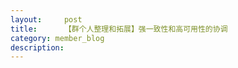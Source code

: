 ```yaml
---
layout:     post
title:      【群个人整理和拓展】强一致性和高可用性的协调
category: member_blog
description: 
---
```

 


 

